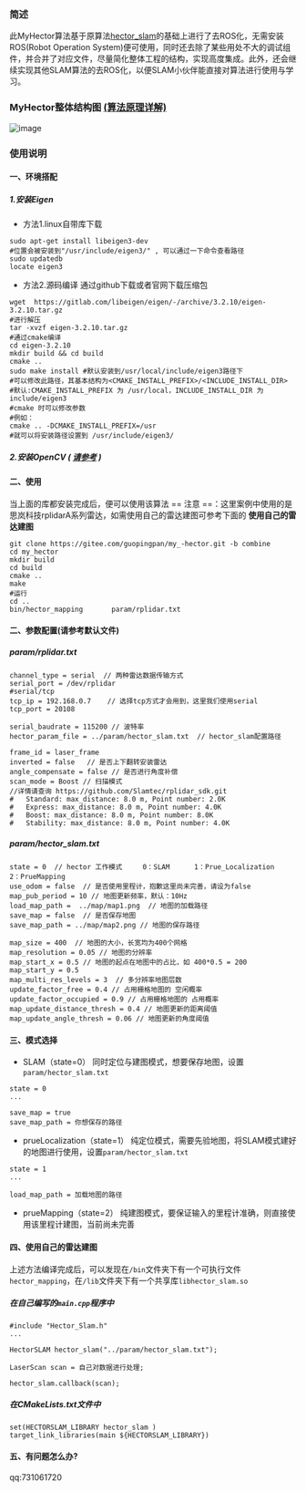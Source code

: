 ### 简述

此MyHector算法基于原算法[hector_slam](https://github.com/tu-darmstadt-ros-pkg/hector_slam)的基础上进行了去ROS化，无需安装ROS(Robot Operation System)便可使用，同时还去除了某些用处不大的调试组件，并合并了对应文件，尽量简化整体工程的结构，实现高度集成。此外，还会继续实现其他SLAM算法的去ROS化，以便SLAM小伙伴能直接对算法进行使用与学习。

### MyHector整体结构图      [(算法原理详解)](https://gitee.com/guopingpan/my_-hector)

![image](https://upload-images.jianshu.io/upload_images/23877926-9c051770525d62ed.png?imageMogr2/auto-orient/strip%7CimageView2/2/w/1240)
### 使用说明

#### 一、环境搭配

#####  1.安装Eigen
- 方法1.linux自带库下载
```
sudo apt-get install libeigen3-dev
#位置会被安装到"/usr/include/eigen3/" , 可以通过一下命令查看路径
sudo updatedb
locate eigen3
```
- 方法2.源码编译
通过github下载或者官网下载压缩包
```
wget  https://gitlab.com/libeigen/eigen/-/archive/3.2.10/eigen-3.2.10.tar.gz
#进行解压
tar -xvzf eigen-3.2.10.tar.gz 
#通过cmake编译
cd eigen-3.2.10
mkdir build && cd build
cmake ..
sudo make install #默认安装到/usr/local/include/eigen3路径下
#可以修改此路径，其基本结构为<CMAKE_INSTALL_PREFIX>/<INCLUDE_INSTALL_DIR>
#默认:CMAKE_INSTALL_PREFIX 为 /usr/local，INCLUDE_INSTALL_DIR 为 include/eigen3
#cmake 时可以修改参数
#例如：
cmake .. -DCMAKE_INSTALL_PREFIX=/usr
#就可以将安装路径设置到 /usr/include/eigen3/
```
#####  2.安装OpenCV ( [请参考](https://www.jianshu.com/p/403ab3aa04ed) )
#### 二、使用
当上面的库都安装完成后，便可以使用该算法
== 注意 ==：这里案例中使用的是思岚科技rplidarA系列雷达，如需使用自己的雷达建图可参考下面的 **使用自己的雷达建图**
```
git clone https://gitee.com/guopingpan/my_-hector.git -b combine
cd my_hector
mkdir build
cd build
cmake ..
make
#运行
cd ..
bin/hector_mapping       param/rplidar.txt
```
#### 二、参数配置(请参考默认文件)
##### param/rplidar.txt
```
channel_type = serial  // 两种雷达数据传输方式
serial_port = /dev/rplidar
#serial/tcp
tcp_ip = 192.168.0.7    // 选择tcp方式才会用到，这里我们使用serial
tcp_port = 20108

serial_baudrate = 115200 // 波特率
hector_param_file = ../param/hector_slam.txt  // hector_slam配置路径

frame_id = laser_frame
inverted = false   // 是否上下翻转安装雷达
angle_compensate = false // 是否进行角度补偿
scan_mode = Boost // 扫描模式 
//详情请查询 https://github.com/Slamtec/rplidar_sdk.git
#	Standard: max_distance: 8.0 m, Point number: 2.0K
#	Express: max_distance: 8.0 m, Point number: 4.0K
#	Boost: max_distance: 8.0 m, Point number: 8.0K
#	Stability: max_distance: 8.0 m, Point number: 4.0K

```
##### param/hector_slam.txt
```
state = 0  // hector 工作模式     0：SLAM      1：Prue_Localization      2：PrueMapping
use_odom = false  // 是否使用里程计，抱歉这里尚未完善，请设为false
map_pub_period = 10 // 地图更新频率，默认：10Hz
load_map_path =  ../map/map1.png  // 地图的加载路径
save_map = false  // 是否保存地图
save_map_path = ../map/map2.png // 地图的保存路径

map_size = 400  // 地图的大小，长宽均为400个网格
map_resolution = 0.05 // 地图的分辨率
map_start_x = 0.5 // 地图的起点在地图中的占比，如 400*0.5 = 200
map_start_y = 0.5
map_multi_res_levels = 3  // 多分辨率地图层数
update_factor_free = 0.4 // 占用栅格地图的 空闲概率
update_factor_occupied = 0.9 // 占用栅格地图的 占用概率
map_update_distance_thresh = 0.4 // 地图更新的距离阈值
map_update_angle_thresh = 0.06 // 地图更新的角度阈值
```
#### 三、模式选择

*   SLAM（state=0）
 同时定位与建图模式，想要保存地图，设置`param/hector_slam.txt`
```
state = 0
...

save_map = true
save_map_path = 你想保存的路径
```
*   prueLocalization（state=1）
纯定位模式，需要先验地图，将SLAM模式建好的地图进行使用，设置`param/hector_slam.txt`
```
state = 1
...

load_map_path = 加载地图的路径
```
*   prueMapping（state=2）
纯建图模式，要保证输入的里程计准确，则直接使用该里程计建图，当前尚未完善

#### 四、使用自己的雷达建图

上述方法编译完成后，可以发现在`/bin`文件夹下有一个可执行文件`hector_mapping`，在`/lib`文件夹下有一个共享库`libhector_slam.so`

##### 在自己编写的`main.cpp`程序中
```
#include "Hector_Slam.h"
...

HectorSLAM hector_slam("../param/hector_slam.txt");

LaserScan scan = 自己对数据进行处理;

hector_slam.callback(scan);
```
##### 在CMakeLists.txt文件中
```
set(HECTORSLAM_LIBRARY hector_slam )
target_link_libraries(main ${HECTORSLAM_LIBRARY})
```

#### 五、有问题怎么办?
qq:731061720